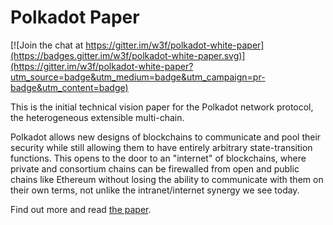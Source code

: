 # Polkadot Paper

[![Join the chat at https://gitter.im/w3f/polkadot-white-paper](https://badges.gitter.im/w3f/polkadot-white-paper.svg)](https://gitter.im/w3f/polkadot-white-paper?utm_source=badge&utm_medium=badge&utm_campaign=pr-badge&utm_content=badge)

This is the initial technical vision paper for the Polkadot network protocol, the heterogeneous extensible multi-chain.

Polkadot allows new designs of blockchains to communicate and pool their security while still allowing them to have entirely arbitrary state-transition functions. This opens to the door to an "internet" of blockchains, where private and consortium chains can be firewalled from open and public chains like Ethereum without losing the ability to communicate with them on their own terms, not unlike the intranet/internet synergy we see today.

Find out more and read [the paper](https://github.com/polkadot-io/polkadotpaper/raw/master/PolkaDotPaper.pdf). 
